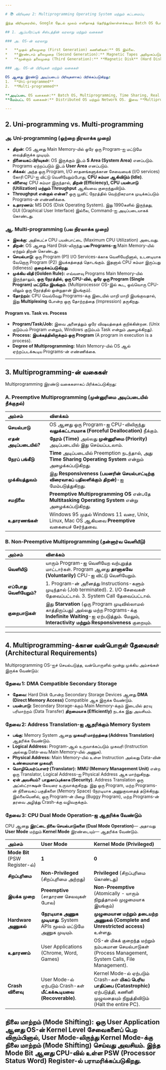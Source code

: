 ```yaml
---

# 📚 விரிவுரை 2: Multiprogramming Operating System மற்றும் கட்டமைப்பு

இந்த விரிவுரையில், Google தேடல் மூலம் எளிதாகத் தெரிந்துகொள்ளக்கூடிய Batch OS போன்றவற்றைத் தவிர்த்து, **Multiprogramming Operating System** பற்றி ஆழமாகப் பார்க்கப் போகிறோம்.

## 1. ஆப்பரேட்டிங் சிஸ்டத்தின் வரலாறு மற்றும் வகைகள்

### அ. OS-ன் வரலாறு

*   **முதல் தலைமுறை (First Generation) கணினிகள்:** OS இல்லை.
*   **இரண்டாம் தலைமுறை (Second Generation):** Magnetic Tapes அறிமுகப்படுத்தப்பட்டது, ஆனால் OS இல்லை.
*   **மூன்றாம் தலைமுறை (Third Generation):** **Magnetic Disk** (Hard Disk அல்லது Floppy Disk) அறிமுகப்படுத்தப்பட்டது. இதுதான் **Secondary Storage** என்று அழைக்கப்படுகிறது. இந்த காலகட்டத்தில்தான் **Operating System** அறிமுகப்படுத்தப்பட்டது.

### ஆ. OS-ன் பிரிவுகள் மற்றும் வகைகள்

OS ஆனது இரண்டு அடிப்படைப் பிரிவுகளாகப் பிரிக்கப்படுகிறது:
1.  **Uni-programmed**
2.  **Multi-programmed**

**அடிப்படை OS வகைகள்:** Batch OS, Multiprogramming, Time Sharing, Real Time.
**மேம்பட்ட OS வகைகள்:** Distributed OS மற்றும் Network OS. இவை **Multiprocessor OS** எனவும் அறியப்படுகின்றன, ஏனெனில் இவற்றில் ஒன்றுக்கு மேற்பட்ட Processor-கள் (CPUs) மதர்போர்டில் இருக்கும்.

---
```


## 2. Uni-programming vs. Multi-programming

### அ. Uni-programming (ஒற்றை நிரலாக்க முறை)

*   **திறன்:** OS ஆனது Main Memory-யில் ஒரே ஒரு Program-ஐ மட்டுமே வைத்திருக்க முடியும்.
*   **நினைவகப் பிரிவுகள்:** OS இருக்கும் இடம் **S Area (System Area)** எனப்படும். Programs ஏற்றப்படும் இடம் **User Area** எனப்படும்.
*   **சிக்கல்:** அந்த ஒரு Program, I/O சாதனங்களுக்கான சேவையைக் (I/O services) கோரி CPU-ஐ விட்டு வெளியேறும்போது, **CPU சும்மா ஆகிவிடும் (Idle)**.
*   **விளைவு:** CPU சும்மா இருந்தால், **திறன் (Efficiency), CPU பயன்பாடு (Utilization) மற்றும் Throughput** ஆகியவை குறைந்துவிடும்.
*   **Throughput என்றால் என்ன?** ஒரு யூனிட் நேரத்தில் வெற்றிகரமாக முடிக்கப்படும் Programs-ன் எண்ணிக்கை.
*   **உதாரணம்:** MS DOS (Disk Operating System). இது 1990களில் இருந்தது, GUI (Graphical User Interface) இல்லை, Command-ஐ அடிப்படையாகக் கொண்டது.

### ஆ. Multi-programming (பல நிரலாக்க முறை)

*   **இலக்கு:** அதிகபட்ச CPU பயன்பாட்டை (Maximum CPU Utilization) அடைவது.
*   **திறன்:** OS ஆனது Hard Disk-லிருந்து **பல Programs-ஐ** Main Memory-யில் ஏற்றும் திறன் கொண்டது.
*   **செயல்பாடு:** ஒரு Program (P1) I/O Services-க்காக வெளியேறினால், உடனடியாக வேறொரு Program (P2) இயக்கத்தைத் தொடங்கும். இதனால் CPU சும்மா இருப்பது (Idleness) **குறைக்கப்படுகிறது**.
*   **முக்கிய விதி (Golden Rule):** எவ்வளவு Programs Main Memory-யில் இருந்தாலும், **ஒரு நேரத்தில், ஒரு CPU-வில், ஒரே ஒரு Program (Single Program) மட்டுமே இயங்கும்**. (Multiprocessor OS-இல் கூட, ஒவ்வொரு CPU-விலும் ஒரு நேரத்தில் ஒன்றுதான் இயங்கும்).
*   **தோற்றம்:** CPU வெவ்வேறு Programs-க்கு இடையில் மாறி மாறி இயங்குவதால், இது **Multiplexing** போன்ற ஒரு தோற்றத்தை (Impression) தருகிறது.

#### Program vs. Task vs. Process
*   **Program/Task/Job:** இவை அனைத்தும் ஒரே விஷயத்தைக் குறிக்கின்றன. (Unix குடும்பம் Program என்றும், Windows குடும்பம் Task என்றும் அழைக்கிறது).
*   **Process:** **இயக்கத்திலிருக்கும் ஒரு Program** (A program in execution is a process).
*   **Degree of Multiprogramming:** Main Memory-யில் OS ஆல் ஏற்றப்படக்கூடிய Programs-ன் எண்ணிக்கை.

---

## 3. Multiprogramming-ன் வகைகள்

Multiprogramming இரண்டு வகைகளாகப் பிரிக்கப்படுகிறது:

### A. Preemptive Multiprogramming (முன்னுரிமை அடிப்படையில் நீக்குதல்)

| அம்சம் | விளக்கம் |
| :--- | :--- |
| **செயல்பாடு** | OS ஆனது ஒரு Program-ஐ CPU-விலிருந்து **வலுக்கட்டாயமாக (Forceful Deallocation)** நீக்கும். |
| **எதன் அடிப்படையில்?** | **நேரம் (Time)** அல்லது **முன்னுரிமை (Priority)** அடிப்படையில் இது செய்யப்படலாம். |
| **நேரப் பங்கீடு** | **Time** அடிப்படையில் Preemption நடந்தால், அது **Time Sharing Operating System** என்றும் அழைக்கப்படுகிறது. |
| **முக்கியத்துவம்** | இது **Responsiveness (பயனரின் செயல்பாட்டிற்கு விரைவாகப் பதிலளிக்கும் திறன்)**-ஐ மேம்படுத்துகிறது. |
| **சமநிலை** | **Preemptive Multiprogramming OS** என்பதே **Multitasking Operating System** என்று அழைக்கப்படுகிறது. |
| **உதாரணங்கள்** | Windows 95 முதல் Windows 11 வரை, Unix, Linux, Mac OS ஆகியவை **Preemptive** வகையைச் சேர்ந்தவை. |

### B. Non-Preemptive Multiprogramming (தன்னார்வ வெளியீடு)

| அம்சம் | விளக்கம் |
| :--- | :--- |
| **வெளியீடு** | யாரும் Program-ஐ வெளியேற வற்புறுத்த மாட்டார்கள். Program ஆனது **தானாகவே (Voluntarily)** CPU-ஐ விட்டு வெளியேறும். |
| **எப்போது வெளியேறும்?** | 1. Program-ன் அனைத்து Instructions-களும் முடிந்தால் (Job terminated). 2. I/O சேவைகள் தேவைப்பட்டால். 3. System Call தேவைப்பட்டால். |
| **குறைபாடுகள்** | இது **Starvation** (ஒரு Program முடிவில்லாமல் காத்திருப்பது) அல்லது மற்ற Programs-க்கு **Indefinite Waiting**-ஐ ஏற்படுத்தும். மேலும், **Interactivity மற்றும் Responsiveness** குறையும். |

---

## 4. Multiprogramming-க்கான வன்பொருள் தேவைகள் (Architectural Requirements)

Multiprogramming OS-ஐச் செயல்படுத்த, வன்பொருளில் மூன்று முக்கிய அம்சங்கள் இருக்க வேண்டும்:

### தேவை 1: DMA Compatible Secondary Storage
*   **தேவை:** Hard Disk போன்ற Secondary Storage Devices ஆனது **DMA (Direct Memory Access)** Compatible ஆக இருக்க வேண்டும்.
*   **பயன்பாடு:** Secondary Storage-க்கும் Main Memory-க்கும் இடையில் தரவு பரிமாற்றம் (Data Transfer) **திறமையாக (Efficiently)** நடக்க இது அவசியம்.

### தேவை 2: Address Translation-ஐ ஆதரிக்கும் Memory System
*   **பங்கு:** Memory System ஆனது **முகவரி மாற்றத்தை (Address Translation)** ஆதரிக்க வேண்டும்.
*   **Logical Address:** Program-ஆல் உருவாக்கப்படும் முகவரி (Instruction அல்லது Data-வை Main Memory-யில் அணுக).
*   **Physical Address:** Main Memory-யில் உள்ள Instruction அல்லது Data-வின் **உண்மையான முகவரி**.
*   **மொழிபெயர்ப்பாளர் (Translator):** **MMU (Memory Management Unit)** என்ற ஒரு Translator, Logical Address-ஐ Physical Address ஆக மாற்றுகிறது.
*   **ஏன் அவசியம்?** **பாதுகாப்புக்காக (Security)**. Address Translation ஒரு அப்ஸ்ட்ராக்ஷன் லேயரை உருவாக்குகிறது. இது ஒரு Program, மற்ற Programs-ன் நினைவகப் பகுதிகளை (Memory Space) நேரடியாக அணுகுவதைத் தடுக்கிறது. இல்லையெனில், ஒரு Program-ன் பிழை (Buggy Program), மற்ற Programs-ன் தரவை அழித்து Crash-க்கு வழிவகுக்கும்.

### தேவை 3: CPU Dual Mode Operation-ஐ ஆதரிக்க வேண்டும்

CPU ஆனது **இரட்டை நிலை செயல்பாடுகளை (Dual Mode Operation)**— அதாவது **User Mode** மற்றும் **Kernel Mode** இரண்டையும்— ஆதரிக்க வேண்டும்.

| அம்சம் | User Mode | Kernel Mode (Privileged) |
| :--- | :--- | :--- |
| **Mode Bit** (PSW Register-ல்) | **1** | **0** |
| **சிறப்புரிமை** | **Non-Privileged** (சிறப்புரிமை அற்றது) | **Privileged** (சிறப்புரிமை கொண்டது) |
| **இயக்க முறை** | **Preemptive** (சாதாரண செலவுகள் போல) | **Non-Preemptive** (Atomically - யாரும் நிறுத்தாமல் முழுமையாக இயங்கும்) |
| **Hardware அணுகல்** | **நேரடியாக அணுக முடியாது**. System APIs மூலம் மட்டுமே அணுக முடியும். | **முழுமையான மற்றும் தடையற்ற அணுகல் (Complete and Unrestricted access)** உள்ளது. |
| **உதாரணம்** | User Applications (Chrome, Word, Games) | OS-ன் மிகக் குறைந்த மற்றும் நம்பகமான செயல்பாடுகள் (Process Management, System Calls, File Management). |
| **Crash விளைவு** | User Mode-ல் ஏற்படும் Crash-கள் **மீட்கக்கூடியவை (Recoverable)**. | Kernel Mode-ல் ஏற்படும் Crash-கள் **மிகப் பெரிய பாதிப்பை (Catastrophic)** ஏற்படுத்தி, கணினி முழுவதையும் நிறுத்திவிடும் (Halt the entire PC). |

**நிலை மாற்றம் (Mode Shifting):**
ஒரு User Application ஆனது OS-ன் Kernel Level சேவைகளைப் பெற விரும்பினால், **User Mode-லிருந்து Kernel Mode-க்கு நிலை மாற்றம்** (Mode Shifting) செய்வது அவசியம். இந்த Mode Bit ஆனது CPU-வில் உள்ள **PSW (Processor Status Word) Register**-ல் பராமரிக்கப்படுகிறது.
---